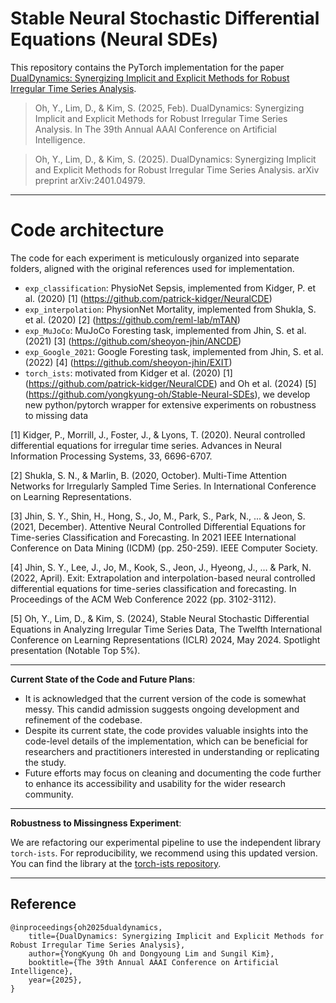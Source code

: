 # Stable Neural Stochastic Differential Equations (Neural SDEs)
This repository contains the PyTorch implementation for the paper [DualDynamics: Synergizing Implicit and Explicit Methods for Robust Irregular Time Series Analysis](https://arxiv.org/abs/2401.04979).

> Oh, Y., Lim, D., & Kim, S. (2025, Feb). DualDynamics: Synergizing Implicit and Explicit Methods for Robust Irregular Time Series Analysis. In The 39th Annual AAAI Conference on Artificial Intelligence.

> Oh, Y., Lim, D., & Kim, S. (2025). DualDynamics: Synergizing Implicit and Explicit Methods for Robust Irregular Time Series Analysis. arXiv preprint arXiv:2401.04979.

---

# **Code architecture**
The code for each experiment is meticulously organized into separate folders, aligned with the original references used for implementation. 

- `exp_classification`: PhysioNet Sepsis, implemented from Kidger, P. et al. (2020) [1] (https://github.com/patrick-kidger/NeuralCDE)
- `exp_interpolation`: PhysionNet Mortality, implemented from Shukla, S. et al. (2020) [2] (https://github.com/reml-lab/mTAN)
- `exp_MuJoCo`: MuJoCo Foresting task, implemented from Jhin, S. et al. (2021) [3] (https://github.com/sheoyon-jhin/ANCDE)
- `exp_Google_2021`: Google Foresting task, implemented from Jhin, S. et al. (2022) [4] (https://github.com/sheoyon-jhin/EXIT)
- `torch_ists`: motivated from Kidger et al. (2020) [1] (https://github.com/patrick-kidger/NeuralCDE) and Oh et al. (2024) [5] (https://github.com/yongkyung-oh/Stable-Neural-SDEs), we develop new python/pytorch wrapper for extensive experiments on robustness to missing data

[1] Kidger, P., Morrill, J., Foster, J., & Lyons, T. (2020). Neural controlled differential equations for irregular time series. Advances in Neural Information Processing Systems, 33, 6696-6707.

[2] Shukla, S. N., & Marlin, B. (2020, October). Multi-Time Attention Networks for Irregularly Sampled Time Series. In International Conference on Learning Representations.

[3] Jhin, S. Y., Shin, H., Hong, S., Jo, M., Park, S., Park, N., ... & Jeon, S. (2021, December). Attentive Neural Controlled Differential Equations for Time-series Classification and Forecasting. In 2021 IEEE International Conference on Data Mining (ICDM) (pp. 250-259). IEEE Computer Society.

[4] Jhin, S. Y., Lee, J., Jo, M., Kook, S., Jeon, J., Hyeong, J., ... & Park, N. (2022, April). Exit: Extrapolation and interpolation-based neural controlled differential equations for time-series classification and forecasting. In Proceedings of the ACM Web Conference 2022 (pp. 3102-3112).
 
[5] Oh, Y., Lim, D., & Kim, S. (2024), Stable Neural Stochastic Differential Equations in Analyzing Irregular Time Series Data, The Twelfth International Conference on Learning Representations (ICLR) 2024, May 2024. Spotlight presentation (Notable Top 5%). 

---

**Current State of the Code and Future Plans**:
- It is acknowledged that the current version of the code is somewhat messy. This candid admission suggests ongoing development and refinement of the codebase.
- Despite its current state, the code provides valuable insights into the code-level details of the implementation, which can be beneficial for researchers and practitioners interested in understanding or replicating the study.
- Future efforts may focus on cleaning and documenting the code further to enhance its accessibility and usability for the wider research community.

---

**Robustness to Missingness Experiment**:

We are refactoring our experimental pipeline to use the independent library `torch-ists`. For reproducibility, we recommend using this updated version. You can find the library at the [torch-ists repository](https://github.com/yongkyung-oh/torch-ists).

---

## Reference
```
@inproceedings{oh2025dualdynamics,
    title={DualDynamics: Synergizing Implicit and Explicit Methods for Robust Irregular Time Series Analysis},
    author={YongKyung Oh and Dongyoung Lim and Sungil Kim},
    booktitle={The 39th Annual AAAI Conference on Artificial Intelligence},
    year={2025},
}
```